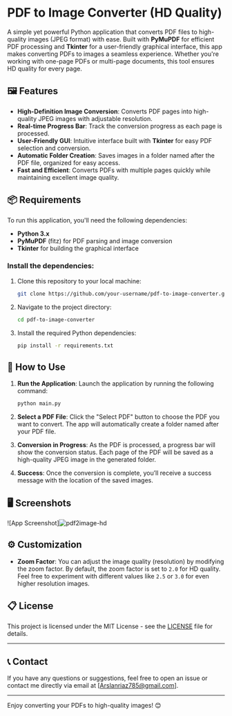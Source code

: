 # PDF to Image Converter (HD Quality)

A simple yet powerful Python application that converts PDF files to high-quality images (JPEG format) with ease. Built with **PyMuPDF** for efficient PDF processing and **Tkinter** for a user-friendly graphical interface, this app makes converting PDFs to images a seamless experience. Whether you're working with one-page PDFs or multi-page documents, this tool ensures HD quality for every page.

## 🖼️ Features

- **High-Definition Image Conversion**: Converts PDF pages into high-quality JPEG images with adjustable resolution.
- **Real-time Progress Bar**: Track the conversion progress as each page is processed.
- **User-Friendly GUI**: Intuitive interface built with **Tkinter** for easy PDF selection and conversion.
- **Automatic Folder Creation**: Saves images in a folder named after the PDF file, organized for easy access.
- **Fast and Efficient**: Converts PDFs with multiple pages quickly while maintaining excellent image quality.

## 📦 Requirements

To run this application, you'll need the following dependencies:

- **Python 3.x**
- **PyMuPDF** (fitz) for PDF parsing and image conversion
- **Tkinter** for building the graphical interface

### Install the dependencies:
1. Clone this repository to your local machine:
   ```bash
   git clone https://github.com/your-username/pdf-to-image-converter.git
   ```

2. Navigate to the project directory:
   ```bash
   cd pdf-to-image-converter
   ```

3. Install the required Python dependencies:
   ```bash
   pip install -r requirements.txt
   ```

## 🚀 How to Use

1. **Run the Application**:
   Launch the application by running the following command:
   ```bash
   python main.py
   ```

2. **Select a PDF File**:
   Click the "Select PDF" button to choose the PDF you want to convert. The app will automatically create a folder named after your PDF file.

3. **Conversion in Progress**:
   As the PDF is processed, a progress bar will show the conversion status. Each page of the PDF will be saved as a high-quality JPEG image in the generated folder.

4. **Success**:
   Once the conversion is complete, you’ll receive a success message with the location of the saved images.

## 🖥️ Screenshots

![App Screenshot]![pdf2image-hd](https://github.com/user-attachments/assets/505eaac2-f7ee-4181-b847-0e48f0f3a5e7)

## ⚙️ Customization

- **Zoom Factor**: You can adjust the image quality (resolution) by modifying the zoom factor. By default, the zoom factor is set to `2.0` for HD quality. Feel free to experiment with different values like `2.5` or `3.0` for even higher resolution images.
  
## 📋 License

This project is licensed under the MIT License - see the [LICENSE](LICENSE) file for details.

---

## 📞 Contact

If you have any questions or suggestions, feel free to open an issue or contact me directly via email at [Arslanriaz785@gmail.com].

---

Enjoy converting your PDFs to high-quality images! 😊
